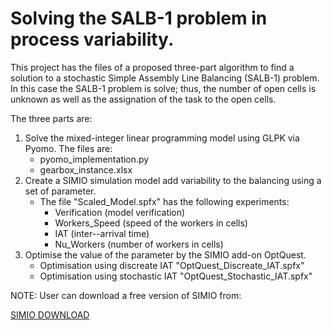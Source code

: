# Solving the SALB-1 problem in process variability.
This project has the files of a proposed three-part algorithm to find a solution to a stochastic Simple Assembly Line Balancing (SALB-1) problem. In this case the SALB-1 problem is solve; thus, the number of open cells is unknown as well as the assignation of the task to the open cells.

The three parts are:
1. Solve the mixed-integer linear programming model using GLPK via Pyomo. The files are:
    - pyomo_implementation.py
    - gearbox_instance.xlsx
2. Create a SIMIO simulation model add variability to the balancing using a set of parameter. 
    - The file "Scaled_Model.spfx" has the following experiments:
        - Verification (model verification)
        - Workers_Speed (speed of the workers in cells)
        - IAT (inter--arrival time)
        - Nu_Workers (number of workers in cells)
3. Optimise the value of the parameter by the SIMIO add-on OptQuest.
    - Optimisation using discreate IAT "OptQuest_Discreate_IAT.spfx"
    - Optimisation using stochastic IAT "OptQuest_Stochastic_IAT.spfx"

NOTE: User can download a free version of SIMIO from:

[SIMIO DOWNLOAD](https://www.simio.com/free-simulation-software/index.php)
